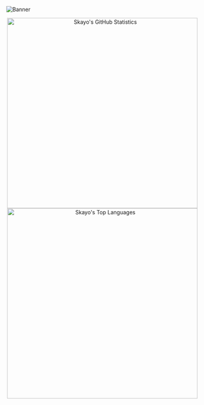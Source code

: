 ![Banner](https://repository-images.githubusercontent.com/267288542/c2a10200-a1ac-11ea-8d3f-abeebcfbb5d4)

<p align="center">
  <img alt="Skayo's GitHub Statistics" src="https://github-readme-stats.vercel.app/api?username=Skayo&count_private=true&include_all_commits=true&theme=dark&icon_color=fff&line_height=29&show_icons=true&hide_border=true&border_radius=15&hide_title=true" width="500">
  
  <img alt="Skayo's Top Languages" src="https://github-readme-stats.vercel.app/api/top-langs/?username=Skayo&theme=dark&layout=compact&hide_border=true&border_radius=15&hide_title=true" width="500">
</p>
